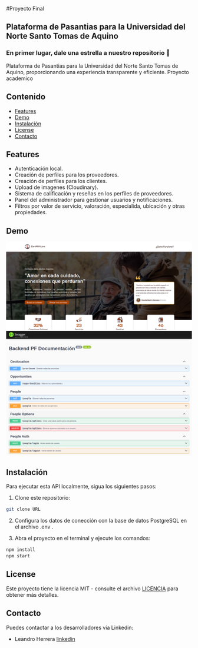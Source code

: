 #Proyecto Final

## Plataforma de Pasantias para la Universidad del Norte Santo Tomas de Aquino

### En primer lugar, dale una estrella a nuestro repositorio 🌟
Plataforma de Pasantias para la Universidad del Norte Santo Tomas de Aquino, proporcionando una experiencia transparente y eficiente.
Proyecto academico

## Contenido

- [Features](#features)
- [Demo](#demo)
- [Instalación](#instalación)
- [License](#license)
- [Contacto](#contacto)

## Features

- Autenticación local.
- Creación de perfiles para los proveedores.
- Creación de perfiles para los clientes.
- Upload de imagenes (Cloudinary).
- Sistema de calificación y reseñas en los perfiles de proveedores.
- Panel del administrador para gestionar usuarios y notificaciones.
- Filtros por valor de servicio, valoración, especialida, ubicación y otras propiedades.

## Demo

![image](./Documentation/demo01.png)
![image](./Documentation/demo02.png)


## Instalación

Para ejecutar esta API localmente, sigua los siguientes pasos:

1. Clone este repositorio:

```bash
git clone URL

```

2. Configura los datos de conección con la base de datos PostgreSQL en el archivo .env .

3. Abra el proyecto en el terminal y ejecute los comandos:

```bash
npm install
npm start
```

## License

Este proyecto tiene la licencia MIT - consulte el archivo [LICENCIA](/LICENCIA) para obtener más detalles.

## Contacto

Puedes contactar a los desarrolladores via Linkedin:
- Leandro Herrera [linkedin](https://www.linkedin.com/in/leandroherrera1002/)
